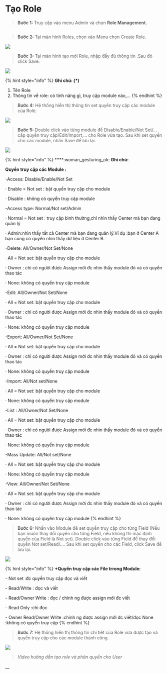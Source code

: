 # Tạo Role

> **Bước 1:** Truy cập vào menu Admin và chọn **Role Management.**

<figure><img src="../../.gitbook/assets/image (1).png" alt=""><figcaption></figcaption></figure>

> **Bước 2:** Tại màn hình Roles, chọn vào Menu chọn Create Role.

![](../../.gitbook/assets/role2.png)

> **Bước 3:** Tại màn hình tạo mới Role, nhập đầy đủ thông tin .Sau đó click Save.

![](../../.gitbook/assets/role3.png)

{% hint style="info" %}
**Ghi chú: (\*)**

1. Tên Role&#x20;
2. Thông tin về role: có tính năng gì, truy cập module nào,…
{% endhint %}

> **Bước 4:** Hệ thống hiển thị thông tin set quyền truy cập các module của Role.

![](../../.gitbook/assets/role4.png)

> **Bước 5:** Double click vào từng module để Disable/Enable/Not Set/… cấp quyền truy cập/Edit/Import,… cho Role vừa tạo. Sau khi set quyền cho các module, nhấn Save để lưu lại.

![](../../.gitbook/assets/role5.png)

{% hint style="info" %}
****:woman\_gesturing\_ok: **Ghi chú:**

**Quyền truy cập các Module :**

\-Access: Disable/Enable/Not Set

·        Enable = Not set : bật quyền truy cập cho module

·        Disable : không có quyền truy cập module

\-Access type: Normal/Not set/Admin

·        Normal = Not set : truy cập bình thường,chỉ nhìn thấy Center mà bạn đang quản lý

·        Admin:nhìn thấy tất cả Center mà bạn đang quản lý.Ví dụ :bạn ở Center A bạn củng có quyền nhìn thấy dữ liệu ở Center B.

\-Delete: All/Owner/Not Set/None

·        All = Not set: bật quyền truy cập cho module

·        Owner : chỉ có người được Assign mới đc nhìn thấy module đó và có quyền thao tác

·        None: không có quyền truy cập module

\-Edit: All/Owner/Not Set/None

·        All = Not set: bật quyền truy cập cho module

·        Owner : chỉ có người được Assign mới đc nhìn thấy module đó và có quyền thao tác

·        None: không có quyền truy cập module

\-Export: All/Owner/Not Set/None

·        All = Not set: bật quyền truy cập cho module

·        Owner : chỉ có người được Assign mới đc nhìn thấy module đó và có quyền thao tác

·        None: không có quyền truy cập module

\-Import: All/Not set/None

·        All = Not set: bật quyền truy cập cho module

·        None: không có quyền truy cập module

\-List : All/Owner/Not Set/None

·        All = Not set: bật quyền truy cập cho module

·        Owner : chỉ có người được Assign mới đc nhìn thấy module đó và có quyền thao tác

·        None: không có quyền truy cập module

\-Mass Update: All/Not set/None

·        All = Not set: bật quyền truy cập cho module

·        None: không có quyền truy cập module

\-View: All/Owner/Not Set/None

·        All = Not set: bật quyền truy cập cho module

·        Owner : chỉ có người được Assign mới đc nhìn thấy module đó và có quyền thao tác

·        None: không có quyền truy cập module
{% endhint %}

> **Bước 6:** Nhấn vào Module để set quyền truy cập cho từng Field (Nếu bạn muốn thay đổi quyền cho từng Field, nếu không thì mặc định quyền của Field là Not set). Double click vào từng Field để thay đổi quyền Not set/Read/…. Sau khi set quyền cho các Field, click Save để lưu lại.

![](../../.gitbook/assets/role6.png)

{% hint style="info" %}
**+Quyền truy cập các File trrong Module:**

\-    Not set :đc quyền truy cập đọc và viết

\-    Read/Write : đọc và viết

\-    Read/Owner Write : đọc / chính ng được assign mới đc viết

\-    Read Only :chỉ đọc

\-    Owner Read/Owner Write :chính ng được assign mới đc viết/đọc None :không có quyền truy cập
{% endhint %}

> **Bước 7:** Hệ thống hiển thị thông tin chi tiết của Role vừa được tạo và quyền truy cập cho các module thành công.

![](../../.gitbook/assets/role7.png)

> _Video hướng dẫn tạo role và phân quyền cho User_

__
